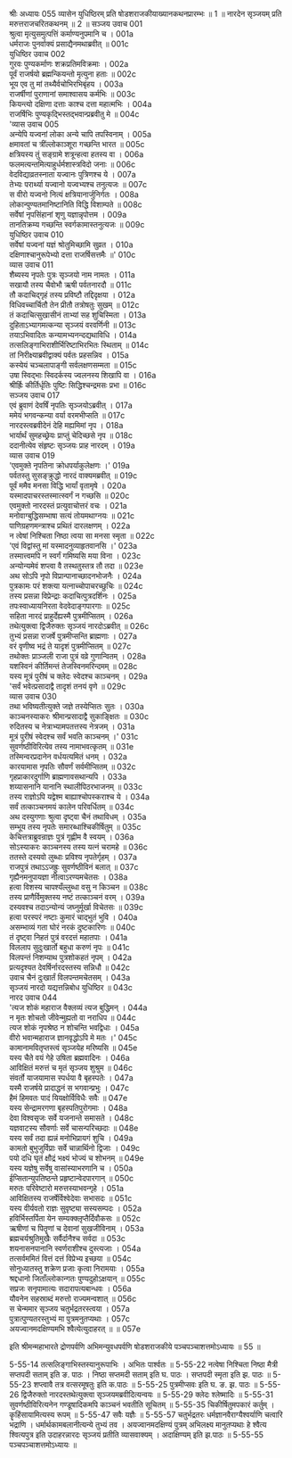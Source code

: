 श्रीः
अध्यायः 055
व्यासेन युधिष्ठिरम् प्रति षोडशराजकीयाख्यानकथनप्रारम्भः ॥ 1 ॥ नारदेन सृञ्जयम् प्रति मरुत्तराजचरितकथनम् ॥ 2 ॥
सञ्जय उवाच 	001  
श्रुत्वा मृत्युसमुत्पत्तिं कर्माण्यनुपमानि च ।	001a  
धर्मराजः पुनर्वाक्यं प्रसाद्यैनमथाब्रवीत् ॥	001c  
युधिष्ठिर उवाच 	002  
गुरवः पुण्यकर्माणः शक्रप्रतिमविक्रमाः ।	002a  
पूर्वं राजर्षयो ब्रह्मन्कियन्तो मृत्युना हताः ॥	002c  
भूय एव तु मां तथ्यैर्वचोभिरभिबृंहय ।	003a  
राजर्षीणां पुराणानां समाश्वासय कर्मभिः ॥	003c  
कियन्त्यो दक्षिणा दत्ताः काश्च दत्ता महात्मभिः ।	004a  
राजर्षिभिः पुण्यकृद्भिस्तद्भवान्प्रब्रवीतु मे ॥	004c  
\'व्यास उवाच 	005  
अन्येपि यज्वनां लोका अन्ये चापि तपस्विनाम् ।	005a  
क्षमावतां च त्रींल्लोकाञ्शूरा गच्छन्ति भारत ॥	005c  
क्षत्रियस्य तुं सङ्ग्रामे शत्रून्हत्वा हतस्य वा ।	006a  
फलमत्यन्तमित्याहुर्धर्मशास्त्रविदो जनाः ॥	006c  
वेदविद्याव्रतस्नाता यज्वानः पुत्रिणश्च ये ।	007a  
तेभ्यः परार्थ्या यज्वानो यज्वभ्यश्च तनुत्यजः ॥	007c  
स वीरो यज्वनो नित्यं क्षत्रियानार्जुनिर्गतः ।	008a  
लोकान्पुण्यतमानिष्टानिति विद्धि विशाम्पते ॥	008c  
सर्वेषां नृपसिंहानां शृणु यज्ञान्नृपोत्तम ।	009a  
तानतिक्रम्य गच्छन्ति स्वर्गकामास्तनुत्यजः ॥	009c  
युधिष्ठिर उवाच 	010  
सर्वेषां यज्वनां यज्ञं श्रोतुमिच्छामि सुव्रत ।	010a  
दक्षिणाश्चानुरूपेभ्यो दत्ता राजर्षिसत्तमैः ॥\'	010c  
व्यास उवाच 	011  
शैब्यस्य नृपतेः पुत्रः सृञ्जयो नाम नामतः ।	011a  
सखायौ तस्य चैवोभौ ऋषी पर्वतनारदौ ॥	011c  
तौ कदाचिद्गृहं तस्य प्रविष्टौ तद्दिदृक्षया ।	012a  
विधिवच्चार्चितौ तेन प्रीतौ तत्रोषतुः सुखम् ॥	012c  
तं कदाचित्सुखासीनं ताभ्यां सह शुचिस्मिता ।	013a  
दुहिताऽभ्यागमत्कन्या सृञ्जयं वरवर्णिनी ॥	013c  
तयाऽभिवादितः कन्यामभ्यनन्दद्यथाविधि ।	014a  
तत्सलिङ्गाभिराशीर्भिरिष्टाभिरभितः स्थिताम् ॥	014c  
तां निरीक्ष्याब्रवीद्वाक्यं पर्वतः प्रहसन्निव ।	015a  
कस्येयं चञ्चलापाङ्गी सर्वलक्षणसम्मता ॥	015c  
उषा स्विद्भाः स्विदर्कस्य ज्वलनस्य शिखापि वा ।	016a  
श्रीर्ह्रिः कीर्तिर्धृतिः पुष्टिः सिद्धिश्चन्द्रमसः प्रभा ॥	016c  
सञ्जय उवाच 	017  
एवं ब्रुवाणं देवर्षिं नृपतिः सृञ्जयोऽब्रवीत् ।	017a  
ममेयं भगवन्कन्या वर्या वरमभीप्सति ॥	017c  
नारदस्त्वब्रवीदेनं देहि मह्यमिमां नृप ।	018a  
भार्यार्थं सुमहच्छ्रेयः प्राप्तुं चेदिच्छसे नृप ॥	018c  
ददानीत्येव संहृष्टः सृञ्जयः प्राह नारदम् ।	019a  
व्यास उवाच 	019  
\'एवमुक्ते नृपतिना क्रोधपर्याकुलेक्षणः ।\'	019a  
पर्वतस्तु सुसङ्क्रुद्धो नारदं वाक्यमब्रवीत् ॥	019c  
पूर्वं ममैव मनसा विद्धि भार्यां वृतामृषे ।	020a  
यस्मादपाचरस्तस्मात्स्वर्गं न गच्छसि ॥	020c  
एवमुक्तो नारदस्तं प्रत्युवाचोत्तरं वचः ।	021a  
मनोवाग्बुद्धिसम्भाषा सत्यं तोयमथाग्नयः ॥	021c  
पाणिग्रहणमन्त्राश्च प्रथितं दारलक्षणम् ।	022a  
न त्वेषां निश्चिता निष्ठा त्वया सा मनसा स्मृता ॥	022c  
\'एवं विद्वांस्तु मां यस्मादनुव्याहृतवानसि ।\'	023a  
तस्मात्त्वमपि न स्वर्गं गमिष्यसि मया विना ।	023c  
अन्योन्यमेवं शप्त्वा वै तस्थतुस्तत्र तौ तदा ॥	023e  
अथ सोऽपि नृपो विप्रान्पानाच्छादनभोजनैः ।	024a  
पुत्रकामः परं शक्त्या यत्नाच्चोपाचरच्छुचिः ॥	024c  
तस्य प्रसन्ना विप्रेन्द्राः कदाचित्पुत्रदर्शिनः ।	025a  
तपःस्वाध्यायनिरता वेदवेदाङ्गपारगाः ॥	025c  
सहिता नारदं प्राहुर्देह्यस्मै पुत्रमीप्सितम् ।	026a  
तथेत्युक्त्वा द्विजैरुक्तः सृञ्जयं नारदोऽब्रवीत् ॥	026c  
तुभ्यं प्रसन्ना राजर्षे पुत्रमीप्सन्ति ब्राह्मणाः ।	027a  
वरं वृणीष्व भद्रं ते यादृशं पुत्रमीप्सितम् ॥	027c  
तथोक्तः प्राञ्जली राजा पुत्रं वव्रे गुणान्वितम् ।	028a  
यशस्विनं कीर्तिमन्तं तेजस्विनमरिन्दमम् ॥	028c  
यस्य मूत्रं पुरीषं च क्लेदः स्वेदश्च काञ्चनम् ।	029a  
\'सर्वं भवेत्प्रसादाद्वै तादृशं तनयं वृणे ॥	029c  
व्यास उवाच 	030  
तथा भविष्यतीत्युक्ते जज्ञे तस्येप्सितः सुतः ।	030a  
काञ्चनस्याकरः श्रीमान्प्रसादाद्वै सुकाङ्क्षितः ॥	030c  
रुदितस्य च नेत्राभ्यामपतत्तस्य नेत्रजम् ।	031a  
मूत्रं पुरीषं स्वेदश्च सर्वं भवति काञ्चनम् ।\'	031c  
सुवर्णष्ठीविरित्येव तस्य नामाभवत्कृतम् ॥	031e  
तस्मिन्वरप्रदानेन वर्धयत्यमितं धनम् ।	032a  
कारयामास नृपतिः सौवर्णं सर्वमीप्सितम् ॥	032c  
गृहप्राकारदुर्गाणि ब्राह्मणावसथान्यपि ।	033a  
शय्यासनानि यानानि स्थालीपिठरभाजनम् ॥	033c  
तस्य राज्ञोऽपि यद्वेश्म बाह्याश्चोपस्कराश्च ये ।	034a  
सर्वं तत्काञ्चनमयं कालेन परिवर्धितम् ॥	034c  
अथ दस्युगणाः श्रुत्वा दृष्ट्वा चैनं तथाविधम् ।	035a  
सम्भूय तस्य नृपतेः समारब्धाश्चिकीर्षितुम् ॥	035c  
केचित्तत्राब्रुवन्राज्ञः पुत्रं गृह्णीम वै स्वयम् ।	036a  
सोऽस्याकरः काञ्चनस्य तस्य यत्नं चरामहे ॥	036c  
ततस्ते दस्यवो लुब्धाः प्रविश्य नृपतेर्गृहम् ।	037a  
राजपुत्रं तथाऽऽजह्रुः सुवर्णष्ठीविनं बलात् ॥	037c  
गृह्यैनमनुपायज्ञा नीत्वाऽरण्यमचेतसः ।	038a  
हत्वा विशस्य चापश्यँल्लुब्धा वसु न किञ्चन ॥	038c  
तस्य प्राणैर्विमुक्तस्य नष्टं तत्काञ्चनं वरम् ।	039a  
दस्यवश्च तदाऽन्योन्यं जघ्नुर्मूर्खा विचेतसः ॥	039c  
हत्वा परस्परं नष्टाः कुमारं चाद्भुतं भुवि ।	040a  
असम्भाव्यं गता घोरं नरकं दुष्टकारिणः ॥	040c  
तं दृष्ट्वा निहतं पुत्रं वरदत्तं महातपाः ।	041a  
विललाप सुदुःखार्तो बहुधा करुणं नृपः ॥	041c  
विलपन्तं निशम्याथ पुत्रशोकहतं नृपम् ।	042a  
प्रत्यदृश्यत देवर्षिर्नारदस्तस्य सन्निधौ ॥	042c  
उवाच चैनं दुःखार्तं विलपन्तमचेतसम् ।	043a  
सृञ्जयं नारदो यद्यत्तन्निबोध युधिष्ठिर ॥	043c  
नारद उवाच 	044  
\'त्यज शोकं महाराज वैक्लव्यं त्यज बुद्धिमन् ।	044a  
न मृतः शोचतो जीवेन्मुह्यतो वा नराधिप ॥	044c  
त्यज शोकं नृपश्रेष्ठ न शोचन्ति भवद्विधाः ।	045a  
वीरो भवान्महाराज ज्ञानवृद्धोऽपि मे मतः ।\'	045c  
कामानामवितृप्तस्त्वं सृञ्जयेह मरिष्यसि ॥	045e  
यस्य चैते वयं गेहे उषिता ब्रह्मवादिनः ।	046a  
आविक्षितं मरुत्तं च मृतं सृञ्जय शुश्रुम ॥	046c  
संवर्तो याजयामास स्पर्धया वै बृहस्पतेः ।	047a  
यस्मै राजर्षये प्रादाद्धनं स भगवान्प्रभुः ।	047c  
हैमं हिमवतः पादं यियक्षोर्विविधैः सवैः ॥	047e  
यस्य सेन्द्रामरगणा बृहस्पतिपुरोगमाः ।	048a  
देवा विश्वसृजः सर्वे यजनान्ते समासते ।	048c  
यज्ञवाटस्य सौवर्णाः सर्वे चासन्परिच्छदाः ॥	048e  
यस्य सर्वं तदा ह्यन्नं मनोभिप्रायगं शुचि ।	049a  
कामतो बुभुजुर्विप्राः सर्वे चान्नार्थिनो द्विजाः ।	049c  
पयो दधि घृतं क्षौद्रं भक्ष्यं भोज्यं च शोभनम् ॥	049e  
यस्य यज्ञेषु सर्वेषु वासांस्याभरणानि च ।	050a  
ईप्सितान्युपतिष्ठन्ते प्रहृष्टान्वेदपारगान् ॥	050c  
मरुतः परिवेष्टारो मरुत्तस्याभवन्गृहे ।	051a  
आविक्षितस्य राजर्षेर्विश्वेदेवाः सभासदः ॥	051c  
यस्य वीर्यवतो राज्ञः सुवृष्ट्या सस्यसम्पदः ।	052a  
हविर्भिस्तर्पिता येन सम्यक्क्लृप्तैर्दिवौकसः ॥	052c  
ऋषीणां च पितॄणां च देवानां सुखजीविनाम् ।	053a  
ब्रह्मचर्यश्रुतिमुखैः सर्वैर्दानैश्च सर्वदा ॥	053c  
शयनासनपानानि स्वर्णराशीश्च दुस्त्यजाः ।	054a  
तत्सर्वममितं वित्तं दत्तं विप्रेभ्य इच्छया ॥	054c  
सोनुध्यातस्तु शक्रेण प्रजाः कृत्वा निरामयाः ।	055a  
श्रद्दधानो जिताँल्लोकान्गतः पुण्यदुहोऽक्षयान् ॥	055c  
सप्रजः सनृपामात्यः सदारापत्यबान्धवः ।	056a  
यौवनेन सहस्राब्दं मरुत्तो राज्यमन्वशात् ॥	056c  
स चेन्ममार सृञ्जय चतुर्भद्रतरस्त्वया ।	057a  
पुत्रात्पुण्यतरस्तुभ्यं मा पुत्रमनुतप्यथाः ।	057c  
अयज्वानमदक्षिण्यमभि श्वैत्येत्युदाहरत् ॥ ॥	057e  

इति श्रीमन्महाभारते द्रोणपर्वणि अभिमन्युवधपर्वणि षोडशराजकीये पञ्चपञ्चाशत्तमोऽध्यायः ॥ 55 ॥

5-55-14 तत्सलिङ्गाभिस्तस्यानुरूपाभिः । अभितः पार्श्वतः ॥ 5-55-22 नत्वेषा निश्चिता निष्ठा मैत्री सप्तपदी सताम् इति ङ. पाठः । निष्ठा सप्तमदी सताम् इति घ. पाठः । सप्तपदी स्मृता इति झ. पाठः ॥ 5-55-23 शप्त्वावै तत्र वत्सरमूषतुः इति क.पाठः ॥ 5-55-25 पुत्रमीप्सवः इति घ. ङ. झ. पाठः ॥ 5-55-26 द्विजैरुक्तो नारदस्तथेत्युक्त्वा सृञ्जयमब्रवीदित्यन्वयः ॥ 5-55-29 क्लेदः श्लेष्मादिः ॥ 5-55-31 सुवर्णष्ठीविरित्यनेन गण्डूषादिकमपि काञ्चनं भवतीति सूचितम् ॥ 5-55-35 चिकीर्षितुमपकारं कर्तुम् । कॄहिंसायामित्यस्य रूपम् ॥ 5-55-47 सवैः यज्ञैः ॥ 5-55-57 चतुर्भद्रतरः धर्मज्ञानवैराग्यैश्वर्याणि चत्वारि भद्राणि । धर्मार्थकामबलानीत्यन्ये तुभ्यं तव । अयज्वानमदक्षिण्यं पुत्रम् अभिलक्ष्य मानुतप्यथाः हे श्वैत्य श्वित्यपुत्र इति उदाहरन्नारदः सृञ्जयं प्रतीति व्यासवाक्यम् । अदाक्षिण्यम् इति झ.पाठः ॥ 5-55-55 पञ्चपञ्चाशत्तमोऽध्यायः ॥

